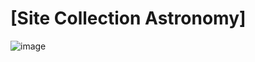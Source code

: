 # [Site Collection Astronomy]

![image](https://user-images.githubusercontent.com/104214681/196566709-79b77a4e-ca75-41c3-b5eb-c7b92f0e5331.png)

